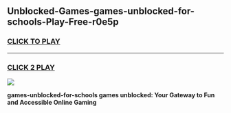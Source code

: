 
## Unblocked-Games-games-unblocked-for-schools-Play-Free-r0e5p
<h3>
<a href="https://premium76.site?title=games-unblocked-for-schools&ref=22A">CLICK TO PLAY</a></h3>
<hr>

<h3>
<a href="https://premium76.site?title=games-unblocked-for-schools&ref=22A">CLICK 2 PLAY</a>
  
</h3>

<a href="https://premium76.site?title=games-unblocked-for-schools&ref=22A"><img src="https://clearcache.store/games.png"></a>


**games-unblocked-for-schools games unblocked: Your Gateway to Fun and Accessible Online Gaming**
